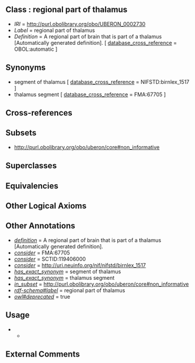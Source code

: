 
## Class : regional part of thalamus

 * *IRI* = http://purl.obolibrary.org/obo/UBERON_0002730
 * *Label* = regional part of thalamus
 * *Definition* = A regional part of brain that is part of a thalamus [Automatically generated definition]. [ [database_cross_reference](../../ef/oboInOwl#hasDbXref.md) = OBOL:automatic ]

## Synonyms

 * segment of thalamus [ [database_cross_reference](../../ef/oboInOwl#hasDbXref.md) = NIFSTD:birnlex_1517 ]
 * thalamus segment [ [database_cross_reference](../../ef/oboInOwl#hasDbXref.md) = FMA:67705 ]

## Cross-references


## Subsets

 * http://purl.obolibrary.org/obo/uberon/core#non_informative

## Superclasses


## Equivalencies


## Other Logical Axioms


## Other Annotations

 * *[definition](../../IAO/15/IAO_0000115.md)* = A regional part of brain that is part of a thalamus [Automatically generated definition].
 * *[consider](../../er/oboInOwl#consider.md)* = FMA:67705
 * *[consider](../../er/oboInOwl#consider.md)* = SCTID:119406000
 * *[consider](../../er/oboInOwl#consider.md)* = http://uri.neuinfo.org/nif/nifstd/birnlex_1517
 * *[has_exact_synonym](../../ym/oboInOwl#hasExactSynonym.md)* = segment of thalamus
 * *[has_exact_synonym](../../ym/oboInOwl#hasExactSynonym.md)* = thalamus segment
 * *[in_subset](../../et/oboInOwl#inSubset.md)* = http://purl.obolibrary.org/obo/uberon/core#non_informative
 * *[rdf-schema#label](../../el/rdf-schema#label.md)* = regional part of thalamus
 * *[owl#deprecated](../../ed/owl#deprecated.md)* = true

## Usage

 * -

## External Comments

